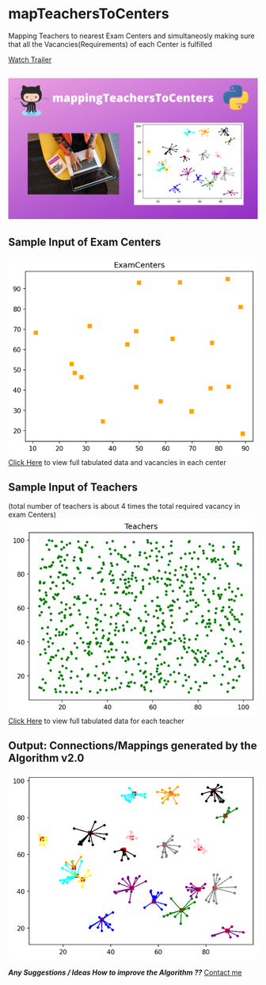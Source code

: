 # mapTeachersToCenters
Mapping Teachers to nearest Exam Centers and simultaneosly making sure that all the Vacancies(Requirements) of each Center is fulfilled

[Watch Trailer](https://youtu.be/N4-TRZT72bo)

![thumbnail](results/mappingTeachersToCenters.png)
---

## Sample Input of Exam Centers
![Exam Centers](results/ExamCenters.png)
[Click Here](https://github.com/aahnik/mapTeachersToCenters/blob/master/results/ExamCenters.txt) to view full tabulated data and vacancies in each center 


## Sample Input of Teachers 
(total number of teachers is about 4 times the total required vacancy in exam Centers)
![Teachers](results/Teachers.png)
[Click Here](https://github.com/aahnik/mapTeachersToCenters/blob/master/results/Teachers.txt) to view full tabulated data for each teacher


## Output: Connections/Mappings generated by the Algorithm v2.0
![Connections](results/connections.png)


_**Any Suggestions / Ideas How to improve the Algorithm ??**_
[Contact me](https://t.me/AahniKDaw)
